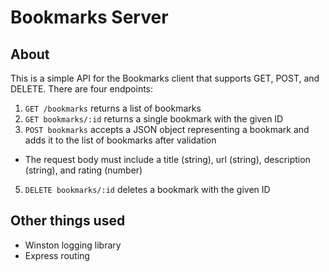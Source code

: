 # Bookmarks Server

## About

This is a simple API for the Bookmarks client that supports GET, POST, and DELETE.
There are four endpoints:

1. `GET /bookmarks` returns a list of bookmarks
2. `GET bookmarks/:id` returns a single bookmark with the given ID
3. `POST bookmarks` accepts a JSON object representing a bookmark and adds it to the list of bookmarks after validation
- The request body must include a title (string), url (string), description (string), and rating (number)
5. `DELETE bookmarks/:id` deletes a bookmark with the given ID

## Other things used

- Winston logging library
- Express routing
